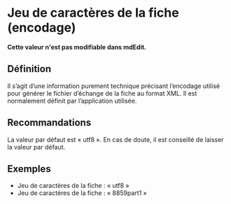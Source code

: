 <!-- Begin @mdCharacterSet.md -->

# Jeu de caractères de la fiche (encodage)

**Cette valeur n'est pas modifiable dans mdEdit.**

## Définition

Il s’agit d’une information purement technique précisant l’encodage utilisé pour générer le fichier d’échange de la fiche au format XML. Il est normalement définit par l’application utilisée.

## Recommandations

La valeur par défaut est « utf8 ».
En cas de doute, il est conseillé de laisser la valeur par défaut.

## Exemples

- Jeu de caractères de la fiche : « utf8 »
- Jeu de caractères de la fiche : « 8859part1 »

<!-- End @mdCharacterSet.md -->
